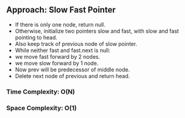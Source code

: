 ## Approach: Slow Fast Pointer
* If there is only one node, return null.
* Otherwise, initialize two pointers slow and fast, with slow and fast pointing to head.
* Also keep track of previous node of slow pointer.
* While neither fast and fast.next is null:
* we move fast forward by 2 nodes.
* we move slow forward by 1 node.
* Now prev will be predecessor of middle node.
* Delete next node of previous and return head.
​
### Time Complexity: O(N)
### Space Complexity: O(1)